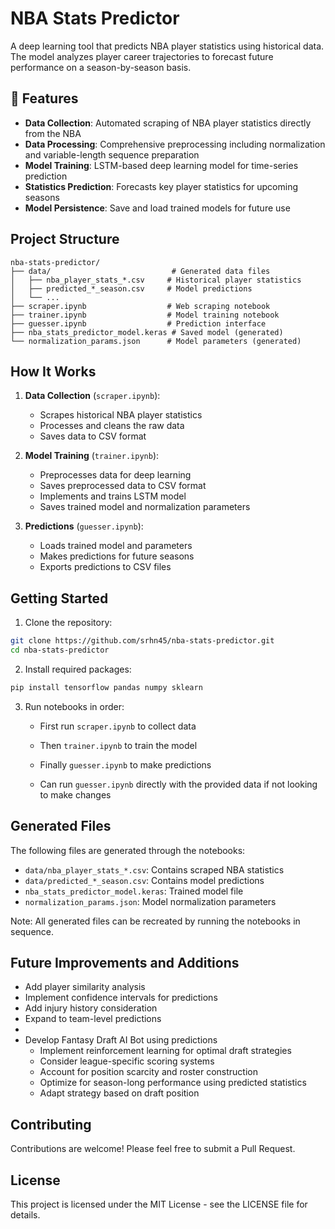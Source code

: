 # NBA Stats Predictor

A deep learning tool that predicts NBA player statistics using historical data. The model analyzes player career trajectories to forecast future performance on a season-by-season basis.

## 🏀 Features

- **Data Collection**: Automated scraping of NBA player statistics directly from the NBA
- **Data Processing**: Comprehensive preprocessing including normalization and variable-length sequence preparation
- **Model Training**: LSTM-based deep learning model for time-series prediction
- **Statistics Prediction**: Forecasts key player statistics for upcoming seasons
- **Model Persistence**: Save and load trained models for future use

## Project Structure

```
nba-stats-predictor/
├── data/                           # Generated data files
│   ├── nba_player_stats_*.csv     # Historical player statistics
│   ├── predicted_*_season.csv     # Model predictions
│   └── ...                        
├── scraper.ipynb                  # Web scraping notebook
├── trainer.ipynb                  # Model training notebook
├── guesser.ipynb                  # Prediction interface
├── nba_stats_predictor_model.keras # Saved model (generated)
└── normalization_params.json      # Model parameters (generated)
```

## How It Works

1. **Data Collection** (`scraper.ipynb`):
   - Scrapes historical NBA player statistics
   - Processes and cleans the raw data
   - Saves data to CSV format

2. **Model Training** (`trainer.ipynb`):
   - Preprocesses data for deep learning
   - Saves preprocessed data to CSV format
   - Implements and trains LSTM model
   - Saves trained model and normalization parameters

3. **Predictions** (`guesser.ipynb`):
   - Loads trained model and parameters
   - Makes predictions for future seasons
   - Exports predictions to CSV files

## Getting Started

1. Clone the repository:
```bash
git clone https://github.com/srhn45/nba-stats-predictor.git
cd nba-stats-predictor
```

2. Install required packages:
```bash
pip install tensorflow pandas numpy sklearn
```

3. Run notebooks in order:
   - First run `scraper.ipynb` to collect data
   - Then `trainer.ipynb` to train the model
   - Finally `guesser.ipynb` to make predictions
  
   - Can run `guesser.ipynb` directly with the provided data if not looking to make changes

## Generated Files

The following files are generated through the notebooks:

- `data/nba_player_stats_*.csv`: Contains scraped NBA statistics
- `data/predicted_*_season.csv`: Contains model predictions
- `nba_stats_predictor_model.keras`: Trained model file
- `normalization_params.json`: Model normalization parameters

Note: All generated files can be recreated by running the notebooks in sequence.

## Future Improvements and Additions

- Add player similarity analysis
- Implement confidence intervals for predictions
- Add injury history consideration
- Expand to team-level predictions
- 
- Develop Fantasy Draft AI Bot using predictions
  - Implement reinforcement learning for optimal draft strategies
  - Consider league-specific scoring systems
  - Account for position scarcity and roster construction
  - Optimize for season-long performance using predicted statistics
  - Adapt strategy based on draft position

## Contributing

Contributions are welcome! Please feel free to submit a Pull Request.

## License

This project is licensed under the MIT License - see the LICENSE file for details.
